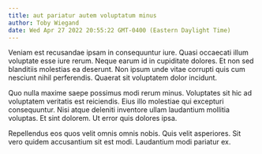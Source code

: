 ```yaml
---
title: aut pariatur autem voluptatum minus
author: Toby Wiegand
date: Wed Apr 27 2022 20:55:22 GMT-0400 (Eastern Daylight Time)
---
```

Veniam est recusandae ipsam in consequuntur iure. Quasi occaecati illum voluptate esse iure rerum. Neque earum id in cupiditate dolores. Et non sed blanditiis molestias ea deserunt. Non ipsum unde vitae corrupti quis cum nesciunt nihil perferendis. Quaerat sit voluptatem dolor incidunt.

 Quo nulla maxime saepe possimus modi rerum minus. Voluptates sit hic ad voluptatem veritatis est reiciendis. Eius illo molestiae qui excepturi consequuntur. Nisi atque deleniti inventore ullam laudantium mollitia voluptas. Et sint dolorem. Ut error quis dolores ipsa.

 Repellendus eos quos velit omnis omnis nobis. Quis velit asperiores. Sit vero quidem accusantium sit est modi. Laudantium modi pariatur ex.